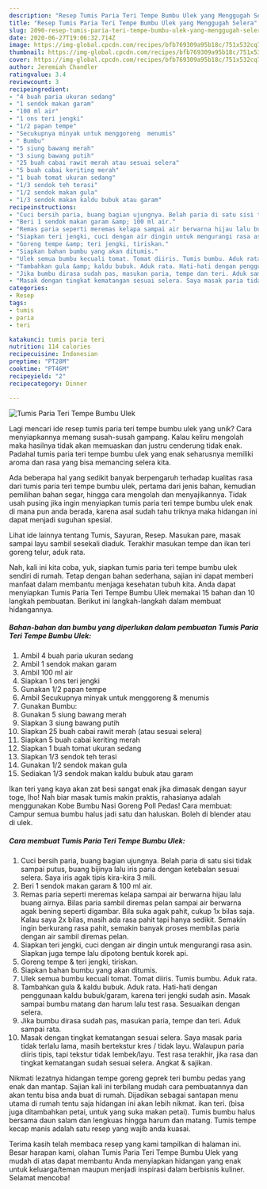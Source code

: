 ```yaml
---
description: "Resep Tumis Paria Teri Tempe Bumbu Ulek yang Menggugah Selera"
title: "Resep Tumis Paria Teri Tempe Bumbu Ulek yang Menggugah Selera"
slug: 2090-resep-tumis-paria-teri-tempe-bumbu-ulek-yang-menggugah-selera
date: 2020-06-27T19:06:32.714Z
image: https://img-global.cpcdn.com/recipes/bfb769309a95b18c/751x532cq70/tumis-paria-teri-tempe-bumbu-ulek-foto-resep-utama.jpg
thumbnail: https://img-global.cpcdn.com/recipes/bfb769309a95b18c/751x532cq70/tumis-paria-teri-tempe-bumbu-ulek-foto-resep-utama.jpg
cover: https://img-global.cpcdn.com/recipes/bfb769309a95b18c/751x532cq70/tumis-paria-teri-tempe-bumbu-ulek-foto-resep-utama.jpg
author: Jeremiah Chandler
ratingvalue: 3.4
reviewcount: 3
recipeingredient:
- "4 buah paria ukuran sedang"
- "1 sendok makan garam"
- "100 ml air"
- "1 ons teri jengki"
- "1/2 papan tempe"
- "Secukupnya minyak untuk menggoreng  menumis"
- " Bumbu"
- "5 siung bawang merah"
- "3 siung bawang putih"
- "25 buah cabai rawit merah atau sesuai selera"
- "5 buah cabai keriting merah"
- "1 buah tomat ukuran sedang"
- "1/3 sendok teh terasi"
- "1/2 sendok makan gula"
- "1/3 sendok makan kaldu bubuk atau garam"
recipeinstructions:
- "Cuci bersih paria, buang bagian ujungnya. Belah paria di satu sisi tidak sampai putus, buang bijinya lalu iris paria dengan ketebalan sesuai selera. Saya iris agak tipis kira-kira 3 mili."
- "Beri 1 sendok makan garam &amp; 100 ml air."
- "Remas paria seperti meremas kelapa sampai air berwarna hijau lalu buang airnya. Bilas paria sambil diremas pelan sampai air berwarna agak bening seperti digambar. Bila suka agak pahit, cukup 1x bilas saja. Kalau saya 2x bilas, masih ada rasa pahit tapi hanya sedikit. Semakin ingin berkurang rasa pahit, semakin banyak proses membilas paria dengan air sambil diremas pelan."
- "Siapkan teri jengki, cuci dengan air dingin untuk mengurangi rasa asin. Siapkan juga tempe lalu dipotong bentuk korek api."
- "Goreng tempe &amp; teri jengki, tiriskan."
- "Siapkan bahan bumbu yang akan ditumis."
- "Ulek semua bumbu kecuali tomat. Tomat diiris. Tumis bumbu. Aduk rata."
- "Tambahkan gula &amp; kaldu bubuk. Aduk rata. Hati-hati dengan penggunaan kaldu bubuk/garam, karena teri jengki sudah asin. Masak sampai bumbu matang dan harum lalu test rasa. Sesuaikan dengan selera."
- "Jika bumbu dirasa sudah pas, masukan paria, tempe dan teri. Aduk sampai rata."
- "Masak dengan tingkat kematangan sesuai selera. Saya masak paria tidak terlalu lama, masih bertekstur kres / tidak layu. Walaupun paria diiris tipis, tapi tekstur tidak lembek/layu. Test rasa terakhir, jika rasa dan tingkat kematangan sudah sesuai selera. Angkat &amp; sajikan."
categories:
- Resep
tags:
- tumis
- paria
- teri

katakunci: tumis paria teri 
nutrition: 114 calories
recipecuisine: Indonesian
preptime: "PT28M"
cooktime: "PT46M"
recipeyield: "2"
recipecategory: Dinner

---
```



![Tumis Paria Teri Tempe Bumbu Ulek](https://img-global.cpcdn.com/recipes/bfb769309a95b18c/751x532cq70/tumis-paria-teri-tempe-bumbu-ulek-foto-resep-utama.jpg)

Lagi mencari ide resep tumis paria teri tempe bumbu ulek yang unik? Cara menyiapkannya memang susah-susah gampang. Kalau keliru mengolah maka hasilnya tidak akan memuaskan dan justru cenderung tidak enak. Padahal tumis paria teri tempe bumbu ulek yang enak seharusnya memiliki aroma dan rasa yang bisa memancing selera kita.

Ada beberapa hal yang sedikit banyak berpengaruh terhadap kualitas rasa dari tumis paria teri tempe bumbu ulek, pertama dari jenis bahan, kemudian pemilihan bahan segar, hingga cara mengolah dan menyajikannya. Tidak usah pusing jika ingin menyiapkan tumis paria teri tempe bumbu ulek enak di mana pun anda berada, karena asal sudah tahu triknya maka hidangan ini dapat menjadi suguhan spesial.

Lihat ide lainnya tentang Tumis, Sayuran, Resep. Masukan pare, masak sampai layu sambil sesekali diaduk. Terakhir masukan tempe dan ikan teri goreng telur, aduk rata.


Nah, kali ini kita coba, yuk, siapkan tumis paria teri tempe bumbu ulek sendiri di rumah. Tetap dengan bahan sederhana, sajian ini dapat memberi manfaat dalam membantu menjaga kesehatan tubuh kita. Anda dapat menyiapkan Tumis Paria Teri Tempe Bumbu Ulek memakai 15 bahan dan 10 langkah pembuatan. Berikut ini langkah-langkah dalam membuat hidangannya.

<!--inarticleads1-->

##### Bahan-bahan dan bumbu yang diperlukan dalam pembuatan Tumis Paria Teri Tempe Bumbu Ulek:

1. Ambil 4 buah paria ukuran sedang
1. Ambil 1 sendok makan garam
1. Ambil 100 ml air
1. Siapkan 1 ons teri jengki
1. Gunakan 1/2 papan tempe
1. Ambil Secukupnya minyak untuk menggoreng &amp; menumis
1. Gunakan  Bumbu:
1. Gunakan 5 siung bawang merah
1. Siapkan 3 siung bawang putih
1. Siapkan 25 buah cabai rawit merah (atau sesuai selera)
1. Siapkan 5 buah cabai keriting merah
1. Siapkan 1 buah tomat ukuran sedang
1. Siapkan 1/3 sendok teh terasi
1. Gunakan 1/2 sendok makan gula
1. Sediakan 1/3 sendok makan kaldu bubuk atau garam


Ikan teri yang kaya akan zat besi sangat enak jika dimasak dengan sayur toge, lho! Nah biar masak tumis makin praktis, rahasianya adalah menggunakan Kobe Bumbu Nasi Goreng Poll Pedas! Cara membuat: Campur semua bumbu halus jadi satu dan haluskan. Boleh di blender atau di ulek. 

<!--inarticleads2-->

##### Cara membuat Tumis Paria Teri Tempe Bumbu Ulek:

1. Cuci bersih paria, buang bagian ujungnya. Belah paria di satu sisi tidak sampai putus, buang bijinya lalu iris paria dengan ketebalan sesuai selera. Saya iris agak tipis kira-kira 3 mili.
1. Beri 1 sendok makan garam &amp; 100 ml air.
1. Remas paria seperti meremas kelapa sampai air berwarna hijau lalu buang airnya. Bilas paria sambil diremas pelan sampai air berwarna agak bening seperti digambar. Bila suka agak pahit, cukup 1x bilas saja. Kalau saya 2x bilas, masih ada rasa pahit tapi hanya sedikit. Semakin ingin berkurang rasa pahit, semakin banyak proses membilas paria dengan air sambil diremas pelan.
1. Siapkan teri jengki, cuci dengan air dingin untuk mengurangi rasa asin. Siapkan juga tempe lalu dipotong bentuk korek api.
1. Goreng tempe &amp; teri jengki, tiriskan.
1. Siapkan bahan bumbu yang akan ditumis.
1. Ulek semua bumbu kecuali tomat. Tomat diiris. Tumis bumbu. Aduk rata.
1. Tambahkan gula &amp; kaldu bubuk. Aduk rata. Hati-hati dengan penggunaan kaldu bubuk/garam, karena teri jengki sudah asin. Masak sampai bumbu matang dan harum lalu test rasa. Sesuaikan dengan selera.
1. Jika bumbu dirasa sudah pas, masukan paria, tempe dan teri. Aduk sampai rata.
1. Masak dengan tingkat kematangan sesuai selera. Saya masak paria tidak terlalu lama, masih bertekstur kres / tidak layu. Walaupun paria diiris tipis, tapi tekstur tidak lembek/layu. Test rasa terakhir, jika rasa dan tingkat kematangan sudah sesuai selera. Angkat &amp; sajikan.


Nikmati lezatnya hidangan tempe goreng geprek teri bumbu pedas yang enak dan mantap. Sajian kali ini terbilang mudah cara pembuatannya dan akan tentu bisa anda buat di rumah. Dijadikan sebagai santapan menu utama di rumah tentu saja hidangan ini akan lebih nikmat. ikan teri. (bisa juga ditambahkan petai, untuk yang suka makan petai). Tumis bumbu halus bersama daun salam dan lengkuas hingga harum dan matang. Tumis tempe kecap manis adalah satu resep yang wajib anda kuasai. 

Terima kasih telah membaca resep yang kami tampilkan di halaman ini. Besar harapan kami, olahan Tumis Paria Teri Tempe Bumbu Ulek yang mudah di atas dapat membantu Anda menyiapkan hidangan yang enak untuk keluarga/teman maupun menjadi inspirasi dalam berbisnis kuliner. Selamat mencoba!
